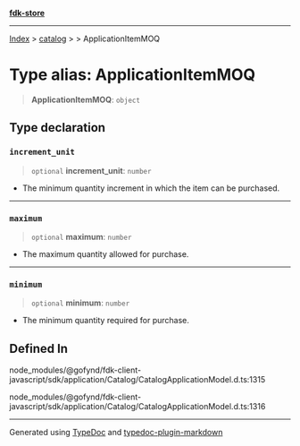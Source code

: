 [**fdk-store**](../../../README.md)
***

[Index](../../../API.md) > [catalog](../../README.md) > [<internal>](../README.md) > ApplicationItemMOQ

# Type alias: ApplicationItemMOQ

> **ApplicationItemMOQ**: `object`

## Type declaration

### `increment_unit`

> `optional` **increment\_unit**: `number`

- The minimum quantity increment in which
the item can be purchased.

***

### `maximum`

> `optional` **maximum**: `number`

- The maximum quantity allowed for purchase.

***

### `minimum`

> `optional` **minimum**: `number`

- The minimum quantity required for purchase.

## Defined In

node\_modules/@gofynd/fdk-client-javascript/sdk/application/Catalog/CatalogApplicationModel.d.ts:1315

node\_modules/@gofynd/fdk-client-javascript/sdk/application/Catalog/CatalogApplicationModel.d.ts:1316

***
Generated using [TypeDoc](https://typedoc.org/) and [typedoc-plugin-markdown](https://www.npmjs.com/package/typedoc-plugin-markdown)

